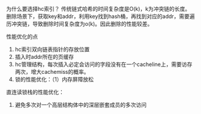 为什么要选择hc索引？
传统链式哈希的时间复杂度是O(k)，k为冲突链的长度。删除场景下，获取key和addr，利用key找到hash桶，再找到对应的addr，需要遍历冲突链，导致删除时间复杂度为o(k)。因此删除的性能较差。

性能优化的点
1. hc索引双向链表指针的存放位置
2. 插入时addr所在的页缓存
3. hc管理结构，每次插入必定会访问的字段没有在一个cacheline上，需要访存两次，增大cachemiss的概率。
4. 锁的性能优化：（1）内存屏障放松

直连读锁栈的性能优化：
1. 避免多次对一个高层结构体中的深层嵌套成员的多次访问
